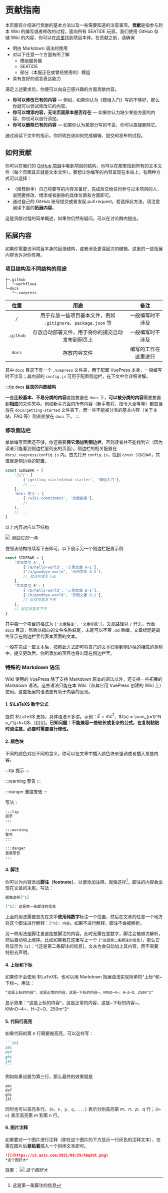 # 贡献指南

本页面将介绍进行贡献的基本方法以及一些需要知道的注意事项。**贡献**是指参与到本 Wiki 的编写或者修改的过程，面向所有 SEATiDE 玩家。我们使用 GitHub 存储 Wiki 的内容，你可以在[这里](https://github.com/seatidemc/SeatideWiki)找到项目本体。在贡献之前，请确保

- 明白 Markdown 语法的使用
- 对以下任意一个方面有所了解
  - 模组服务器
  - SEATiDE
  - 部分（本服正在或曾经使用的）模组
- 具有良好的语言表达能力

满足上述要求后，你便可以向自己感兴趣的方面贡献内容。

- **你可以修改已有的内容** — 例如，如果你认为《模组入门》写的不够好，那么你就可以尝试修改它的内容。
- **你可以增添内容，无论页面原本是否存在** — 如果你认为缺少某些方面的内容，你也可以自行添加。
- **你可以删除已有的内容** — 如果你认为某部分写的不妥，你可以直接删除它。

通过阅读下文中的指示，你将明白该如何完成编辑、提交和发布的过程。

## 如何贡献

你可以在我们的 [GitHub 项目](https://github.com/seatidemc/SeatideWiki)中看到项目的结构，也可以在那里找到所有的文本文件（每个页面其实就是文本文件）。要想让你编写的内容呈现在本站上，有两种方式可以选择：
- （推荐新手）自己将要写的内容准备好，完成后交给任何参与过本项目的人，说明要修改、增添或者删除的具体位置和方面即可。
- 通过自己的 GitHub 账号提交或者发起 pull request。若选择此方法，请注意阅读下面的**拓展内容**。

这是贡献过程的简单概述，如果你仍然有疑问，可以在讨论群内提出。

## 拓展内容

如果你需要访问项目本身的目录结构，或者涉及更深层次的编辑，这里的一些拓展内容也许对你有用。

### 项目结构及不同结构的用途

```
├─.github
│  └─workflows
└─docs
   └─.vuepress
```

|位置|用途|备注|
|:-:|:-:|:-:|
|`/`|用于存放一些项目基本文件，例如 `.gitignore`、`package.json` 等|一般编写时不涉及|
|`.github`|存放自动部署文件，用于将你的提交自动发布到网页上|一般编写时不涉及|
|`docs`|存放内容文件|编写的工作在这里进行|

其中 `docs` 目录下有一个 `.vuepress` 文件夹，用于配置 VuePress 本身，一般编写时不涉及；其内部的 `config.js` 可用于配置侧边栏，在下文中会详细讲解。

:::tip
**`docs` 目录的内部结构**

一些**比较基本、不易分类的内容**直接放置在 `docs` 下，**可以被分类的内容**需要放置到**相应**的文件夹中。例如新手方面的所有内容（新手教程、指令大全等等）都应当放在 `docs/getting-started` 文件夹下，而一些不能被分类的基本内容（关于本站、FAQ 等）则直接放在 `docs` 下。
:::

### 修改侧边栏

单单编写页面还不够，你还需要**将它添加到侧边栏**，否则读者并不能找到它（因为读者只能看到侧边栏里列出的页面）。侧边栏的相关配置在 `docs/.vuepress/config.js` 内。首先打开 `config.js`，找到 `const SIDEBAR`，其值就是侧边栏的配置。

```javascript
const SIDEBAR = {
	'入门': [
		['/getting-started/mod-starter', '模组入门'],
        // ...
	],
	'Wiki 相关': [
		['/wiki-commitment', '贡献指南'],
        // ...
	],
    // ...
}
```

以上内容对应以下结构

![](https://z3.ax1x.com/2021/08/29/hGAyIP.png)
*侧边栏的一角*

仿照该结构继续写下去即可，以下展示另一个侧边栏配置示例

```javascript
const SIDEBAR = {
	'文章类型 A': [
		['/a/hello-world', '示例文章 A-1'],
        ['/a/goodbye-world', '示例文章 A-2'],
        // 就这样重复下去
	],
	'文章类型 B': [
        ['/b/hello-world', '示例文章 B-1'],
        ['/b/goodbye-world', '示例文章 B-2'],
        // 就这样重复下去
	],
    // 就这样重复下去
}
```

其中每一个项目的格式为 `['文章路径', '文章标题']`，文章路径以 `/` 开头，代表 `docs` 目录，然后以指向的文件名称结尾，末尾可以不带 `.md` 后缀。文章标题是最终显示在侧边栏里代表本页面的文本。

一般在完成一篇文本后，按照此方式即可将自己的文本归类到侧边栏的相应的类别中。提交更改后，你所添加的项目也将出现在侧边栏里。

### 特殊的 Markdown 语法

Wiki 使用的 VuePress 除了支持 Markdown 原本的语法以外，还支持一些拓展的 Markdown 语法。这些语法只能在本 Wiki（和其它用 VuePress 创建的 Wiki 上）使用。这些拓展的语法更有助于内容的呈现。

#### 1. $\LaTeX$ 数学公式

提供 $\LaTeX$ 支持，具体语法不多讲。示例：$E=mc^2$、$f(x) = \sum_{i=1}^N a_i^{j+k+l}$、$\int\int\int\int\int\int\int$。**已知问题：不能兼容一些较长或复杂的公式，在复制粘贴时请注意，必要时需要自行修改。**

#### 2. 颜色块

不同的颜色对应不同的含义，你可以在文章中插入颜色块来强调或者插入某些内容。

:::tip
提示
:::

:::warning
警告
:::

:::danger
重度警告
:::

写法：
```markdown
:::tip
提示
:::

:::warning
警告
:::

:::danger
重度警告
:::
```

#### 3. 脚注

你可以为内容添加**脚注（footnote）**，以便添加注释。就像这样[^1]。脚注的内容会出现在文章的末尾。写法：

```markdown
就像这样[^1]

[^1]: 这是第一条脚注的信息
```

上面的用法需要首先在文中**使用纯数字**标注一个位置，然后在文章的任意一个地方将这个脚注进行解释：`[^n]: 内容`。如果不进行解释，脚注不会被解析。

另一种用法是脚注里直接放脚注的内容。此时无需在意数字，脚注会被顺次解析，然后自动填上顺序。比如如果我在这里写上一个 `[^这是第二条脚注的信息]`，那么它将显示为 `[2]`：^[这是第二条脚注的信息]，文末也会自动加上其内容，而不需要特别去声明。

[^1]: 这是第一条脚注的信息

#### 4. 上标和下标

如果你不会使用 $\LaTeX$，也可以用 Markdown 拓展语法实现简单的^上标^和~下标~。用法：

```markdown
^这是上标的内容^，这是正常的内容，这是~下标的内容~。KMnO~4~、H~2~O、250m^2^
```

显示效果：^这是上标的内容^，这是正常的内容，这是~下标的内容~。KMnO~4~、H~2~O、250m^2^

#### 5. 代码行高亮

如果代码的第 $n$ 行需要被高亮，可以这样写：

````markdown
```{n}
abc
def
ghi
jkl
```
````

例如如果设置为第三行，那么最终的效果就是

```{3}
abc
def
ghi
jkl
```

同时也可以高亮多行。`{m, n, p, q, ...}` 表示分别高亮第 $m$、$n$、$p$、$q$ 行；`{m-n}` 表示高亮第 $m$ 到第 $n$ 行。

#### 6. 图片注释

如果要对一个图片进行注释（即在这个图片的下方显示一行灰色的注释文本），仅需在图片后**紧贴着**插入一个斜体文本即可。
```markdown
![](https://z3.ax1x.com/2021/08/29/hGq5Gt.png)
*这个图好大*
```
效果：
![](https://z3.ax1x.com/2021/08/29/hGq5Gt.png)
*这个图好大*
